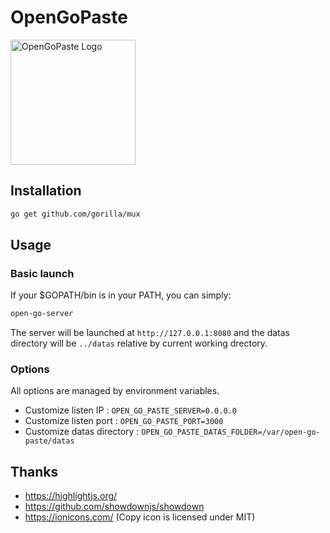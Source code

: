 # OpenGoPaste

<img src="https://leblanc.io/logo-open-go-paste.svg" width="200" height="200" title="OpenGoPaste Logo">


## Installation

```bash
go get github.com/gorilla/mux
```

## Usage

### Basic launch

If your $GOPATH/bin is in your PATH, you can simply:

```bash
open-go-server
```
The server will be launched at `http://127.0.0.1:8080` and the datas directory will be `../datas` relative by current working drectory.

### Options

All options are managed by environment variables.

* Customize listen IP : `OPEN_GO_PASTE_SERVER=0.0.0.0`
* Customize listen port : `OPEN_GO_PASTE_PORT=3000`
* Customize datas directory : `OPEN_GO_PASTE_DATAS_FOLDER=/var/open-go-paste/datas`


## Thanks
* https://highlightjs.org/
* https://github.com/showdownjs/showdown
* https://ionicons.com/ (Copy icon is licensed under MIT)

